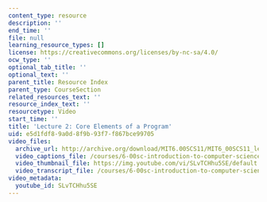 ```yaml
---
content_type: resource
description: ''
end_time: ''
file: null
learning_resource_types: []
license: https://creativecommons.org/licenses/by-nc-sa/4.0/
ocw_type: ''
optional_tab_title: ''
optional_text: ''
parent_title: Resource Index
parent_type: CourseSection
related_resources_text: ''
resource_index_text: ''
resourcetype: Video
start_time: ''
title: 'Lecture 2: Core Elements of a Program'
uid: e5d1fdf8-9a0d-8f9b-93f7-f867bce99705
video_files:
  archive_url: http://archive.org/download/MIT6.00SCS11/MIT6_00SCS11_lec02_300k.mp4
  video_captions_file: /courses/6-00sc-introduction-to-computer-science-and-programming-spring-2011/976d10334e56514380097e94bcd2e576_SLvTCHhu5SE.vtt
  video_thumbnail_file: https://img.youtube.com/vi/SLvTCHhu5SE/default.jpg
  video_transcript_file: /courses/6-00sc-introduction-to-computer-science-and-programming-spring-2011/c6dfe342bf66c91ae93c84075de99c45_SLvTCHhu5SE.pdf
video_metadata:
  youtube_id: SLvTCHhu5SE
---
```

